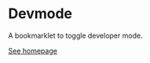 
# Devmode

A bookmarklet to toggle developer mode.

[See homepage](http://henrikekelof.github.io/devmode/)

